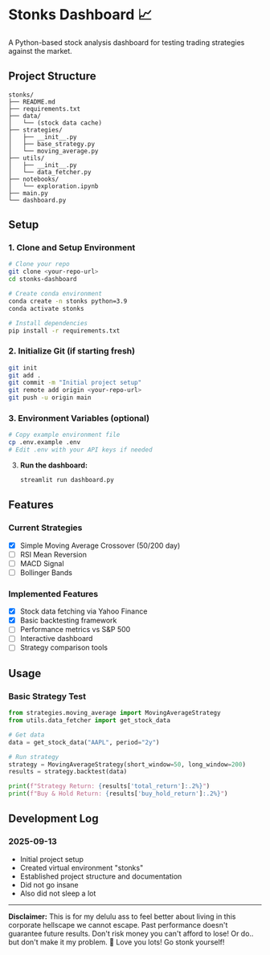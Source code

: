 # Stonks Dashboard 📈

A Python-based stock analysis dashboard for testing trading strategies against the market.

## Project Structure
```
stonks/
├── README.md
├── requirements.txt
├── data/
│   └── (stock data cache)
├── strategies/
│   ├── __init__.py
│   ├── base_strategy.py
│   └── moving_average.py
├── utils/
│   ├── __init__.py
│   └── data_fetcher.py
├── notebooks/
│   └── exploration.ipynb
├── main.py
└── dashboard.py
```

## Setup

### 1. Clone and Setup Environment
```bash
# Clone your repo
git clone <your-repo-url>
cd stonks-dashboard

# Create conda environment
conda create -n stonks python=3.9
conda activate stonks

# Install dependencies
pip install -r requirements.txt
```

### 2. Initialize Git (if starting fresh)
```bash
git init
git add .
git commit -m "Initial project setup"
git remote add origin <your-repo-url>
git push -u origin main
```

### 3. Environment Variables (optional)
```bash
# Copy example environment file
cp .env.example .env
# Edit .env with your API keys if needed
```

3. **Run the dashboard:**
   ```bash
   streamlit run dashboard.py
   ```

## Features

### Current Strategies
- [x] Simple Moving Average Crossover (50/200 day)
- [ ] RSI Mean Reversion
- [ ] MACD Signal
- [ ] Bollinger Bands

### Implemented Features
- [x] Stock data fetching via Yahoo Finance
- [x] Basic backtesting framework
- [ ] Performance metrics vs S&P 500
- [ ] Interactive dashboard
- [ ] Strategy comparison tools

## Usage

### Basic Strategy Test
```python
from strategies.moving_average import MovingAverageStrategy
from utils.data_fetcher import get_stock_data

# Get data
data = get_stock_data("AAPL", period="2y")

# Run strategy
strategy = MovingAverageStrategy(short_window=50, long_window=200)
results = strategy.backtest(data)

print(f"Strategy Return: {results['total_return']:.2%}")
print(f"Buy & Hold Return: {results['buy_hold_return']:.2%}")
```

## Development Log

### 2025-09-13
- Initial project setup
- Created virtual environment "stonks"
- Established project structure and documentation
- Did not go insane
- Also did not sleep a lot

---

**Disclaimer:** This is for my delulu ass to feel better about living in this corporate hellscape we cannot escape. Past performance doesn't guarantee future results. Don't risk money you can't afford to lose! Or do.. but don't make it my problem. 🚀 Love you lots! Go stonk yourself! 